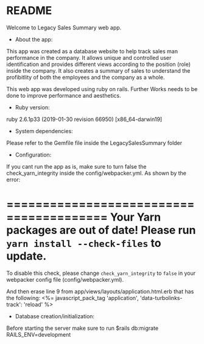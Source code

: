 # README

Welcome to Legacy Sales Summary web app.


* About the app:

This app was created as a database website to help track sales man performance in the company. It allows unique and controlled user identification and provides different views according to the position (role) inside the company. It also creates a summary of sales to understand the profibitlity of both the employees and the company as a whole.

This web app was developed using ruby on rails. Further Works needs to be done to improve performance and aesthetics.

* Ruby version:

ruby 2.6.1p33 (2019-01-30 revision 66950) [x86_64-darwin19]

* System dependencies:

Please refer to the Gemfile file inside the LegacySalesSummary folder

* Configuration:

If you cant run the app as is, make sure to turn false the check_yarn_integrity inside the config/webpacker.yml.
As shown by the error:

========================================
  Your Yarn packages are out of date!
  Please run `yarn install --check-files` to update.
========================================


To disable this check, please change `check_yarn_integrity`
to `false` in your webpacker config file (config/webpacker.yml).

And then erase line 9 from app/views/layouts/application.html.erb that has the following:
<%= javascript_pack_tag 'application', 'data-turbolinks-track': 'reload' %>


* Database creation/initialization:

Before starting the server make sure to run $rails db:migrate RAILS_ENV=development







